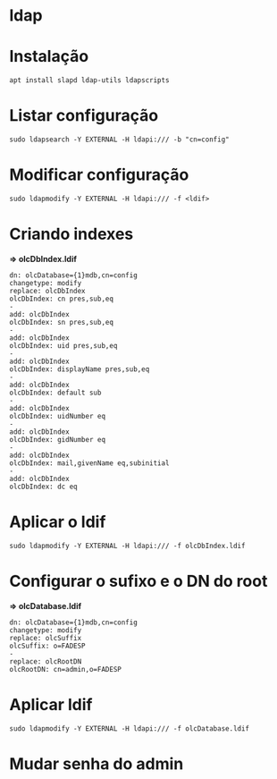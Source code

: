 # ldap

# Instalação

    apt install slapd ldap-utils ldapscripts

# Listar configuração

    sudo ldapsearch -Y EXTERNAL -H ldapi:/// -b "cn=config"

# Modificar configuração

    sudo ldapmodify -Y EXTERNAL -H ldapi:/// -f <ldif>

# Criando indexes 

__=> olcDbIndex.ldif__

    dn: olcDatabase={1}mdb,cn=config
    changetype: modify
    replace: olcDbIndex
    olcDbIndex: cn pres,sub,eq
    -
    add: olcDbIndex
    olcDbIndex: sn pres,sub,eq
    -
    add: olcDbIndex
    olcDbIndex: uid pres,sub,eq
    -
    add: olcDbIndex
    olcDbIndex: displayName pres,sub,eq
    -
    add: olcDbIndex
    olcDbIndex: default sub
    -
    add: olcDbIndex
    olcDbIndex: uidNumber eq
    -
    add: olcDbIndex
    olcDbIndex: gidNumber eq
    -
    add: olcDbIndex
    olcDbIndex: mail,givenName eq,subinitial
    -
    add: olcDbIndex
    olcDbIndex: dc eq

# Aplicar o ldif

    sudo ldapmodify -Y EXTERNAL -H ldapi:/// -f olcDbIndex.ldif

# Configurar o sufixo e o DN do root

__=> olcDatabase.ldif__ 

    dn: olcDatabase={1}mdb,cn=config
    changetype: modify
    replace: olcSuffix
    olcSuffix: o=FADESP
    -
    replace: olcRootDN
    olcRootDN: cn=admin,o=FADESP

# Aplicar ldif 

    sudo ldapmodify -Y EXTERNAL -H ldapi:/// -f olcDatabase.ldif

# Mudar senha do admin
